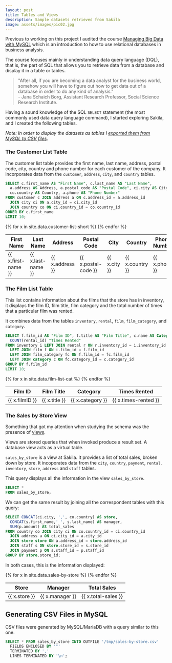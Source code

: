 ```yaml
---
layout: post
title: Tables and Views
description: Sample datasets retrieved from Sakila
image: assets/images/pic02.jpg
---
```

Previous to working on this project I audited the course [Managing Big Data with MySQL](https://www.coursera.org/learn/analytics-mysql) which is an introduction to how to use relational databases in business analysis.

The course focuses mainly in understanding data query language (DQL), that is, the part of SQL that allows you to retrieve data from a database and display it in a table or tables. 

> "After all, if you are becoming a data analyst for the business world, somehow you will have to figure out how to get data out of a database in order to do any kind of analysis." <br> - Jana Schaich Borg, Assistant Research Professor, Social Science Research Institute.

Having a sound knowledge of the SQL `SELECT` statement (the most commonly used data query language command), I started exploring Sakila, and I created the following tables.

_Note: In order to display the datasets as tables I [exported them from MySQL to CSV files](#generating-csv-files-in-mysql)_.

### The Customer List Table

The customer list table provides the first name, last name, address, postal code, city, country and phone number for each customer of the company. It incorporates data from the `customer`, `address`, `city`, and `country` tables.

~~~~sql
SELECT c.first_name AS "First Name", c.last_name AS "Last Name", 
  a.address AS Address, a.postal_code AS "Postal Code", ci.city AS City,
  co.country AS Country, a.phone AS "Phone Number" 
FROM customer c JOIN address a ON c.address_id = a.address_id 
  JOIN city ci ON a.city_id = ci.city_id 
  JOIN country co ON ci.country_id = co.country_id 
ORDER BY c.first_name 
LIMIT 10;
~~~~

<table class="too-big">
  <thead><th>First Name</th><th>Last Name</th><th>Address</th><th>Postal Code</th><th>City</th><th>Country</th><th>Phone Number</th></thead>
  <tbody>
    {% for x in site.data.customer-list-short %}
      <tr><td>{{ x.first-name }}</td><td>{{ x.last-name }}</td><td>{{ x.address }}</td><td>{{ x.postal-code }}</td><td>{{ x.city }}</td><td>{{ x.country }}</td><td>{{ x.phone }}</td></tr>
    {% endfor %}
  </tbody>
</table>

### The Film List Table

This list contains information about the films that the store has in inventory, it displays the film ID, film title, film category and the total number of times that a particular film was rented.

It combines data from the tables `inventory`, `rental`, `film`, `film_category`, and `category`.

~~~~sql
SELECT f.film_id AS "Film ID", f.title AS "Film Title", c.name AS Category, 
  COUNT(rental_id) "Times Rented" 
FROM inventory i LEFT JOIN rental r ON r.inventory_id = i.inventory_id 
  LEFT JOIN film f ON i.film_id = f.film_id 
  LEFT JOIN film_category fc ON f.film_id = fc.film_id 
  LEFT JOIN category c ON fc.category_id = c.category_id 
GROUP BY f.film_id 
LIMIT 10;
~~~~

<table>
  <thead><th>Film ID</th><th>Film Title</th><th>Category</th><th>Times Rented</th></thead>
  <tbody>
    {% for x in site.data.film-list-cat %}
      <tr><td>{{ x.filmID }}</td><td>{{ x.title }}</td><td>{{ x.category }}</td><td>{{ x.times-rented }}</td></tr>
    {% endfor %}
  </tbody>
</table>

### The Sales by Store View

Something that got my attention when studying the schema was the presence of [views](https://dev.mysql.com/doc/refman/5.7/en/views.html). 

Views are stored queries that when invoked produce a result set. A database view acts as a virtual table.

`sales_by_store` is a view at Sakila. It provides a list of total sales, broken down by store. It incoporates data from the `city`, `country`, `payment`, `rental`, `inventory`, `store`, `address` and `staff` tables. 

This query displays all the information in the view `sales_by_store`.

~~~~sql
SELECT * 
FROM sales_by_store;
~~~~

We can get the same result by joining all the correspondent tables with this query:

~~~~sql
SELECT CONCAT(ci.city, ',', co.country) AS store, 
  CONCAT(s.first_name,' ', s.last_name) AS manager, 
  SUM(p.amount) AS total_sales 
FROM country co JOIN city ci ON co.country_id = ci.country_id 
  JOIN address a ON ci.city_id = a.city_id 
  JOIN store store ON a.address_id = store.address_id 
  JOIN staff s ON store.store_id = s.store_id 
  JOIN payment p ON s.staff_id = p.staff_id 
GROUP BY store.store_id;
~~~~

In both cases, this is the information displayed:

<table>
  <thead><th>Store</th><th>Manager</th><th>Total Sales</th></thead>
  <tbody>
    {% for x in site.data.sales-by-store %}
      <tr><td>{{ x.store }}</td><td>{{ x.manager }}</td><td>{{ x.total-sales }}</td></tr>
    {% endfor %}
  </tbody>
</table>

## Generating CSV Files in MySQL

CSV files were generated by MySQL/MariaDB with a query similar to this one.

~~~~sql
SELECT * FROM sales_by_store INTO OUTFILE '/tmp/sales-by-store.csv' 
  FIELDS ENCLOSED BY '"' 
  TERMINATED BY ',' 
  LINES TERMINATED BY '\n';
~~~~
